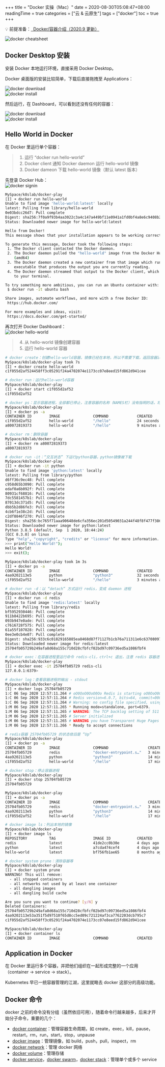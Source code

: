 +++
title = "Docker 实操（Mac）"
date = 2020-08-30T05:08:47+08:00
readingTime = true
categories = ["云 & 云原生"]
tags = ["docker"]
toc = true
+++

<!--more-->

💡 前提准备：[<i class="fas fa-external-link-alt"></i>&nbsp; Docker/容器介绍（2020.9 更新）](/posts/docker101/)

![docker cheatsheet](/images/docker/cheatsheet-docker.png)

## Docker Desktop 安装

安装 Docker 本地运行环境，直接采用 Docker Desktop。

Docker 桌面版的安装比较简单，下载后直接拖拽至 Applications：

![docker download](/images/docker/docker-download.png)  
![docker install](/images/docker/docker-install.png)

然后运行，在 Dashboard，可以看到还没有任何的容器：

![docker download](/images/docker/docker-dashboard.png)  
![docker install](/images/docker/no-container.png)

## Hello World in Docker

在 Docker 里运行单个容器：

> 1. 运行 “docker run hello-world”
> 2. Docker client 通知 Docker daemon 运行 hello-world 镜像
> 3. Docker dameon 下载 hello-world 镜像（默认 latest 版本）

先登录 Docker Hub：  
![docker signin](/images/docker/docker-signin.png)

```bash
MySpace/k8slab/docker-play
[I] ➜ docker run hello-world
Unable to find image 'hello-world:latest' locally
latest: Pulling from library/hello-world
0e03bdcc26d7: Pull complete
Digest: sha256:7f0a9f93b4aa3022c3a4c147a449bf11e0941a1fd0bf4a8e6c9408b2600777c5
Status: Downloaded newer image for hello-world:latest

Hello from Docker!
This message shows that your installation appears to be working correctly.

To generate this message, Docker took the following steps:
 1. The Docker client contacted the Docker daemon.
 2. The Docker daemon pulled the "hello-world" image from the Docker Hub.
    (amd64)
 3. The Docker daemon created a new container from that image which runs the
    executable that produces the output you are currently reading.
 4. The Docker daemon streamed that output to the Docker client, which sent it
    to your terminal.

To try something more ambitious, you can run an Ubuntu container with:
 $ docker run -it ubuntu bash

Share images, automate workflows, and more with a free Docker ID:
 https://hub.docker.com/

For more examples and ideas, visit:
 https://docs.docker.com/get-started/
```

再次打开 Docker Dashboard：  
![docker hello-world](/images/docker/hello-world.png)

> 4. 从 hello-world 镜像创建容器
> 5. 运行 hello-world 容器

```bash
# docker create：创建hello-world容器，镜像已经在本地，所以不需要下载，返回容器id
MySpace/k8slab/docker-play took 7s
[I] ➜ docker create hello-world
c1f055d2af524458ff3c05291f24a4702074e1173cc07e8eed15fd862d941cee

# docker run：运行hello-world容器
MySpace/k8slab/docker-play
[I] ➜ docker start c1f055d2af52
c1f055d2af52

# docker ps：显示容器进程，全部都已停止，注意容器的名称（NAMES栏）没有指明的话，将会被随机产生
MySpace/k8slab/docker-play
[I] ➜ docker ps -a
CONTAINER ID        IMAGE               COMMAND             CREATED             STATUS                     PORTS               NAMES
c1f055d2af52        hello-world         "/hello"            24 seconds ago      Exited (0) 9 seconds ago                       hopeful_chatelet
a80072819373        hello-world         "/hello"            9 minutes ago       Exited (0) 9 minutes ago                       angry_hypatia

# docker rm：删除容器
MySpace/k8slab/docker-play
[I] ➜ docker rm a80072819373
a80072819373

# docker run -it：“交互状态” 下运行python容器，python镜像被下载
MySpace/k8slab/docker-play
[I] ➜ docker run -it python
Unable to find image 'python:latest' locally
latest: Pulling from library/python
d6ff36c9ec48: Pull complete
c958d65b3090: Pull complete
edaf0a6b092f: Pull complete
80931cf68816: Pull complete
7dc5581457b1: Pull complete
87013dc371d5: Pull complete
dbb5b2d86fe3: Pull complete
4cb6f1e38c2d: Pull complete
c2df8846f270: Pull complete
Digest: sha256:bc765f71aaa90648de6cfa356ec201d50549031a244f48f8f477f386517c5d1b
Status: Downloaded newer image for python:latest
Python 3.8.5 (default, Sep  1 2020, 18:44:24)
[GCC 8.3.0] on linux
Type "help", "copyright", "credits" or "license" for more information.
>>> print("Hello World!");
Hello World!
>>> exit();

MySpace/k8slab/docker-play took 1m 3s
[I] ➜ docker ps -a
CONTAINER ID        IMAGE               COMMAND             CREATED             STATUS                     PORTS               NAMES
4aa9202113e5        python              "python3"           32 seconds ago      Exited (0) 5 seconds ago                       flamboyant_moser
c1f055d2af52        hello-world         "/hello"            3 minutes ago       Exited (0) 3 minutes ago                       hopeful_chatelet

# docker run -d：以 “detach” 方式运行 redis，变成 daemon 进程
MySpace/k8slab/docker-play
[I] ➜ docker run -d redis
Unable to find image 'redis:latest' locally
latest: Pulling from library/redis
bf5952930446: Pull complete
911b8422b695: Pull complete
093b947e0ade: Pull complete
c7616728f575: Pull complete
61a55f107028: Pull complete
0ee3e0cb4e07: Pull complete
Digest: sha256:933c6c01829165885ea8468d87f71127b1cb76a711311e6c63708097e92ee3d1
Status: Downloaded newer image for redis:latest
25704fb05729b249afa8d68a155c710d28cfbfcf02bd97c09736ed5a1086fbf4

# docker exec：在容器进程里运行命令 redis-cli，ctrl+c 退出，注意 redis 容器进程依旧在
MySpace/k8slab/docker-play
[I] ➜ docker exec -it 25704fb05729 redis-cli
127.0.0.1:6379>

# docker log：查看容器进程的输出 - stdout
MySpace/k8slab/docker-play
[I] ➜ docker logs 25704fb05729
1:C 06 Sep 2020 12:57:11.264 # oO0OoO0OoO0Oo Redis is starting oO0OoO0OoO0Oo
1:C 06 Sep 2020 12:57:11.264 # Redis version=6.0.7, bits=64, commit=00000000, modified=0, pid=1, just started
1:C 06 Sep 2020 12:57:11.264 # Warning: no config file specified, using the default config. In order to specify a config file use redis-server /path/to/redis.conf
1:M 06 Sep 2020 12:57:11.265 * Running mode=standalone, port=6379.
1:M 06 Sep 2020 12:57:11.265 # WARNING: The TCP backlog setting of 511 cannot be enforced because /proc/sys/net/core/somaxconn is set to the lower value of 128.
1:M 06 Sep 2020 12:57:11.265 # Server initialized
1:M 06 Sep 2020 12:57:11.265 # WARNING you have Transparent Huge Pages (THP) support enabled in your kernel. This will create latency and memory usage issues with Redis. To fix this issue run the command 'echo never > /sys/kernel/mm/transparent_hugepage/enabled' as root, and add it to your /etc/rc.local in order to retain the setting after a reboot. Redis must be restarted after THP is disabled.
1:M 06 Sep 2020 12:57:11.266 * Ready to accept connections

# redis容器 25704fb05729 的状态依旧是 “Up”
MySpace/k8slab/docker-play
[I] ➜ docker ps -a
CONTAINER ID        IMAGE               COMMAND                  CREATED             STATUS                      PORTS               NAMES
25704fb05729        redis               "docker-entrypoint.s…"   3 minutes ago       Up 3 minutes                6379/tcp            compassionate_mcnulty
4aa9202113e5        python              "python3"                14 minutes ago      Exited (0) 14 minutes ago                       flamboyant_moser
c1f055d2af52        hello-world         "/hello"                 17 minutes ago      Exited (0) 17 minutes ago                       hopeful_chatelet

# docker stop：停止容器进程
MySpace/k8slab/docker-play
[I] ➜ docker stop 25704fb05729
25704fb05729

MySpace/k8slab/docker-play
[I] ➜ docker ps -a
CONTAINER ID        IMAGE               COMMAND                  CREATED             STATUS                      PORTS               NAMES
25704fb05729        redis               "docker-entrypoint.s…"   3 minutes ago       Exited (0) 2 seconds ago                        compassionate_mcnulty
4aa9202113e5        python              "python3"                14 minutes ago      Exited (0) 14 minutes ago                       flamboyant_moser
c1f055d2af52        hello-world         "/hello"                 17 minutes ago      Exited (0) 17 minutes ago                       hopeful_chatelet

# docker image ls：列出本地的镜像
MySpace/k8slab/docker-play
[I] ➜ docker image ls
REPOSITORY          TAG                 IMAGE ID            CREATED             SIZE
redis               latest              41de2cc0b30e        4 days ago          104MB
python              latest              a7cda474cef4        4 days ago          882MB
hello-world         latest              bf756fb1ae65        8 months ago        13.3kB

# docker system prune：清除容器等
MySpace/k8slab/docker-play
[I] ➜ docker system prune
WARNING! This will remove:
  - all stopped containers
  - all networks not used by at least one container
  - all dangling images
  - all dangling build cache

Are you sure you want to continue? [y/N] y
Deleted Containers:
25704fb05729b249afa8d68a155c710d28cfbfcf02bd97c09736ed5a1086fbf4
4aa9202113e53a351f5d97510f65d8cc5ed09c721224af3ca7762203dcb795c7
c1f055d2af524458ff3c05291f24a4702074e1173cc07e8eed15fd862d941cee

MySpace/k8slab/docker-play
[I] ➜ docker container ls
CONTAINER ID        IMAGE               COMMAND             CREATED             STATUS              PORTS               NAMES
```

## Application in Docker

在 Docker 里运行多个容器，并把他们组织在一起形成完整的一个应用（container -> service -> stack）。

Kubernetes 早已一统容器管理的江湖，这里就略去 docker 这部分的高级功能。

## Docker 命令

docker 之前的命令没有分组（虽然依旧可用），随着命令行越来越多，后来才开始分子命令，重要的几个：

-   [docker container](https://docs.docker.com/engine/reference/commandline/container/)：管理容器生命周期，如 create，exec，kill，pause，restart，rm，run，start，stop，unpause
-   [docker image](https://docs.docker.com/engine/reference/commandline/image/)：管理镜像，如 build，push，pull，inspect，rm
-   [docker network](https://docs.docker.com/engine/reference/commandline/network/)：管理 docker 网络
-   [docker volume](https://docs.docker.com/storage/volumes/)：管理存储
-   [docker service](https://docs.docker.com/engine/reference/commandline/service/)，[docker swarm](https://docs.docker.com/engine/reference/commandline/swarm/)，[docker stack](https://docs.docker.com/engine/reference/commandline/stack/)：管理单个或多个 service
